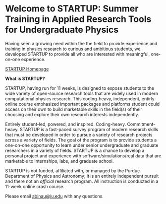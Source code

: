 # Welcome to STARTUP: Summer Training in Applied Research Tools for Undergraduate Physics

Having seen a growing need within the the field to provide experience and training in physics research to curious and ambitious students, we developed STARTUP to provide all who are interested with meaningful, one-on-one experience.

[STARTUP Homepage](https://sites.google.com/view/startup-purdue/home)


**What is STARTUP?**

STARTUP, having run for 11 weeks, is designed to expose students to the wide variety of open-source research tools that are widely used in modern computational physics research. This coding-heavy, independent, entirly-online course emphasized important packages and platforms student could access on their own to build marketable skills in the field(s) of their choosing and explore their own research interests independently. 

Entirely student-led, powered, and inspired. Coding-heavy. Commitment-heavy. STARTUP is a fast-paced survey program of modern research skills that must be developed in order to pursue a variety of research projects across a variety of fields. The goal of the program is to provide students a one-on-one opportunity to learn under senior undergraduate and graduate researchers in a variety of fields. STARTUP is a chance to develop a personal project and experience with software/simulations/real data that are marketable to internships, labs, and graduate school. 

STARTUP is not funded, affiliated with, or managed by the Purdue Department of Physics and Astronomy; it is an entirely independent pursuit and there not an *official* research program. All instruction is conducted in a 11-week online crash course. 

Please email abinau@iu.edu with any questions. 
